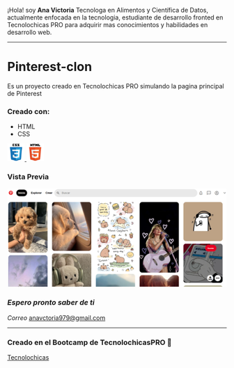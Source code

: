 ¡Hola! soy **Ana Victoria** Tecnologa en Alimentos y Científica de Datos, actualmente enfocada en la tecnologia, estudiante de desarrollo fronted en Tecnolochicas PRO para adquirir mas conocimientos y habilidades en desarrollo web.
______
# Pinterest-clon
 Es un proyecto creado en Tecnolochicas PRO simulando la pagina principal de Pinterest
 
### Creado con:
- HTML
- CSS

<a href="https://www.w3schools.com/css/" target="_blank"> <img src="https://raw.githubusercontent.com/devicons/devicon/master/icons/css3/css3-original-wordmark.svg" alt="css3" width="40" height="40"/> </a>
<a href="https://www.w3.org/html/" target="_blank"> <img src="https://raw.githubusercontent.com/devicons/devicon/master/icons/html5/html5-original-wordmark.svg" alt="html5" width="40" height="40"/> </a>
### Vista Previa
![Proyecto](assets/clon.png)

### *Espero pronto saber de ti*

*Correo* [anavctoria979@gmail.com](mailto:anavctoria979@gmail.com)
______
### Creado en el Bootcamp de TecnolochicasPRO 💜
[Tecnolochicas](https://tecnolochicas.mx/)
